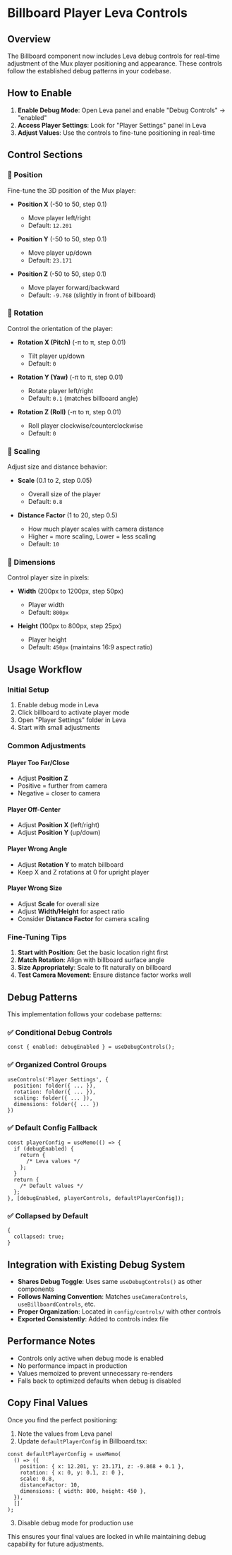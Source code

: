 # Billboard Player Leva Controls

## Overview

The Billboard component now includes Leva debug controls for real-time adjustment of the Mux player positioning and appearance. These controls follow the established debug patterns in your codebase.

## How to Enable

1. **Enable Debug Mode**: Open Leva panel and enable "Debug Controls" → "enabled"
2. **Access Player Settings**: Look for "Player Settings" panel in Leva
3. **Adjust Values**: Use the controls to fine-tune positioning in real-time

## Control Sections

### 📍 Position

Fine-tune the 3D position of the Mux player:

- **Position X** (-50 to 50, step 0.1)
  - Move player left/right
  - Default: `12.201`

- **Position Y** (-50 to 50, step 0.1)
  - Move player up/down
  - Default: `23.171`

- **Position Z** (-50 to 50, step 0.1)
  - Move player forward/backward
  - Default: `-9.768` (slightly in front of billboard)

### 🔄 Rotation

Control the orientation of the player:

- **Rotation X (Pitch)** (-π to π, step 0.01)
  - Tilt player up/down
  - Default: `0`

- **Rotation Y (Yaw)** (-π to π, step 0.01)
  - Rotate player left/right
  - Default: `0.1` (matches billboard angle)

- **Rotation Z (Roll)** (-π to π, step 0.01)
  - Roll player clockwise/counterclockwise
  - Default: `0`

### 📏 Scaling

Adjust size and distance behavior:

- **Scale** (0.1 to 2, step 0.05)
  - Overall size of the player
  - Default: `0.8`

- **Distance Factor** (1 to 20, step 0.5)
  - How much player scales with camera distance
  - Higher = more scaling, Lower = less scaling
  - Default: `10`

### 📐 Dimensions

Control player size in pixels:

- **Width** (200px to 1200px, step 50px)
  - Player width
  - Default: `800px`

- **Height** (100px to 800px, step 25px)
  - Player height
  - Default: `450px` (maintains 16:9 aspect ratio)

## Usage Workflow

### Initial Setup

1. Enable debug mode in Leva
2. Click billboard to activate player mode
3. Open "Player Settings" folder in Leva
4. Start with small adjustments

### Common Adjustments

#### **Player Too Far/Close**

- Adjust **Position Z**
- Positive = further from camera
- Negative = closer to camera

#### **Player Off-Center**

- Adjust **Position X** (left/right)
- Adjust **Position Y** (up/down)

#### **Player Wrong Angle**

- Adjust **Rotation Y** to match billboard
- Keep X and Z rotations at 0 for upright player

#### **Player Wrong Size**

- Adjust **Scale** for overall size
- Adjust **Width/Height** for aspect ratio
- Consider **Distance Factor** for camera scaling

### Fine-Tuning Tips

1. **Start with Position**: Get the basic location right first
2. **Match Rotation**: Align with billboard surface angle
3. **Size Appropriately**: Scale to fit naturally on billboard
4. **Test Camera Movement**: Ensure distance factor works well

## Debug Patterns

This implementation follows your codebase patterns:

### ✅ **Conditional Debug Controls**

```tsx
const { enabled: debugEnabled } = useDebugControls();
```

### ✅ **Organized Control Groups**

```tsx
useControls('Player Settings', {
  position: folder({ ... }),
  rotation: folder({ ... }),
  scaling: folder({ ... }),
  dimensions: folder({ ... })
})
```

### ✅ **Default Config Fallback**

```tsx
const playerConfig = useMemo(() => {
  if (debugEnabled) {
    return {
      /* Leva values */
    };
  }
  return {
    /* Default values */
  };
}, [debugEnabled, playerControls, defaultPlayerConfig]);
```

### ✅ **Collapsed by Default**

```tsx
{
  collapsed: true;
}
```

## Integration with Existing Debug System

- **Shares Debug Toggle**: Uses same `useDebugControls()` as other components
- **Follows Naming Convention**: Matches `useCameraControls`, `useBillboardControls`, etc.
- **Proper Organization**: Located in `config/controls/` with other controls
- **Exported Consistently**: Added to controls index file

## Performance Notes

- Controls only active when debug mode is enabled
- No performance impact in production
- Values memoized to prevent unnecessary re-renders
- Falls back to optimized defaults when debug is disabled

## Copy Final Values

Once you find the perfect positioning:

1. Note the values from Leva panel
2. Update `defaultPlayerConfig` in Billboard.tsx:

```tsx
const defaultPlayerConfig = useMemo(
  () => ({
    position: { x: 12.201, y: 23.171, z: -9.868 + 0.1 },
    rotation: { x: 0, y: 0.1, z: 0 },
    scale: 0.8,
    distanceFactor: 10,
    dimensions: { width: 800, height: 450 },
  }),
  []
);
```

3. Disable debug mode for production use

This ensures your final values are locked in while maintaining debug capability for future adjustments.
